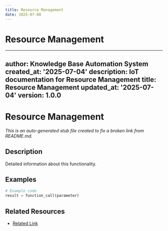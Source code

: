 ```yaml
---
title: Resource Management
date: 2025-07-08
---
```


# Resource Management

---
author: Knowledge Base Automation System
created_at: '2025-07-04'
description: IoT documentation for Resource Management
title: Resource Management
updated_at: '2025-07-04'
version: 1.0.0
---

# Resource Management

*This is an auto-generated stub file created to fix a broken link from README.md.*

## Description

Detailed information about this functionality.

## Examples

```python
# Example code
result = function_call(parameter)
```

## Related Resources

- [Related Link](./related_resource.md)
